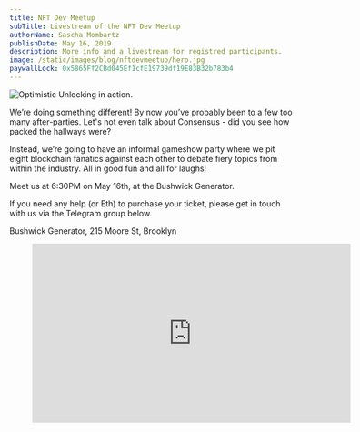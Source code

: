 ```yaml
---
title: NFT Dev Meetup
subTitle: Livestream of the NFT Dev Meetup
authorName: Sascha Mombartz
publishDate: May 16, 2019
description: More info and a livestream for registred participants.
image: /static/images/blog/nftdevmeetup/hero.jpg
paywallLock: 0x5865Ff2CBd045Ef1cfE19739df19E83B32b783b4
---
```

![Optimistic Unlocking in action.](/static/images/blog/nftdevmeetup/hero.jpg)

We’re doing something different! By now you’ve probably been to a few too many after-parties. Let's not even talk about Consensus - did you see how packed the hallways were?

Instead, we’re going to have an informal gameshow party where we pit eight blockchain fanatics against each other to debate fiery topics from within the industry. All in good fun and all for laughs!

Meet us at 6:30PM on May 16th, at the Bushwick Generator.

If you need any help (or Eth) to purchase your ticket, please get in touch with us via the Telegram group below.

Bushwick Generator, 215 Moore St, Brooklyn

<figure class="video_container">
<iframe width="560" height="315" src="https://www.youtube.com/embed/Qq4bBs-zPZw" frameborder="0" allow="accelerometer; autoplay; encrypted-media; gyroscope; picture-in-picture" allowfullscreen></iframe>
</figure>
